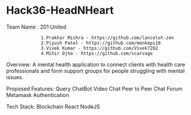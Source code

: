 # Hack36-HeadNHeart

Team Name : 201 United 

```MEMBERS:
             1.Prakhar Mishra - https://github.com/lancelot-zen
             2.Piyush Patel - https://github.com/monkepi18
             3.Vivek Kumar - https://github.com/Vivek7282
             4.Mihir Ojha - https://github.com/scarvage
```
Overview: A mental health application to connect clients with health care professionals and form support groups for people struggling with mental issues.

Proposed Features:
Query ChatBot
Video Chat
Peer to Peer Chat
Forum
Metamask Authentication 

Tech Stack:
Blockchain
React
NodeJS
